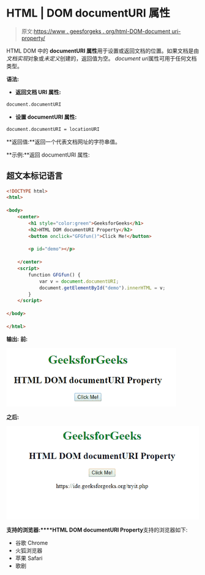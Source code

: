 # HTML | DOM documentURI 属性

> 原文:[https://www . geesforgeks . org/html-DOM-document uri-property/](https://www.geeksforgeeks.org/html-dom-documenturi-property/)

HTML DOM 中的 **documentURI 属性**用于设置或返回文档的位置。如果文档是由*文档实现*对象或*未定义*创建的，返回值为空。
*document uri*属性可用于任何文档类型。

**语法:**

*   **返回文档 URI 属性:**

```html
document.documentURI
```

*   **设置 documentURI 属性:**

```html
document.documentURI = locationURI
```

**返回值:**返回一个代表文档网址的字符串值。

**示例:**返回 documentURI 属性:

## 超文本标记语言

```html
<!DOCTYPE html>
<html>

<body>
    <center>
        <h1 style="color:green">GeeksforGeeks</h1>
        <h2>HTML DOM documentURI Property</h2>
        <button onclick="GFGfun()">Click Me!</button>

        <p id="demo"></p>

    </center>
    <script>
        function GFGfun() {
            var v = document.documentURI;
            document.getElementById("demo").innerHTML = v;
        }
    </script>

</body>

</html>
```

**输出:**
**前:**

![](img/e6719200d5ae8cc5a83d3e68c54b5ab2.png)

**之后:**

![](img/46e0c60415fdb843f0d574a0f84ecdb8.png)

**支持的浏览器:****HTML DOM documentURI Property**支持的浏览器如下:

*   谷歌 Chrome
*   火狐浏览器
*   苹果 Safari
*   歌剧